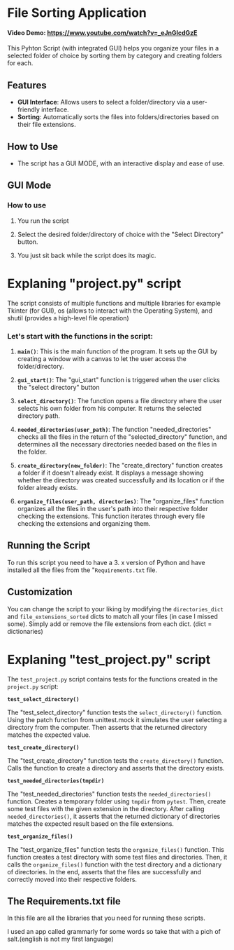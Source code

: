 # File Sorting Application
  #### Video Demo: https://www.youtube.com/watch?v=_eJnGlcdGzE

This Pyhton Script (with integrated GUI) helps you organize your files in a selected folder of choice by sorting them by category and creating folders for each.

## Features

- **GUI Interface**: Allows users to select a folder/directory via a user-friendly interface.
- **Sorting**: Automatically sorts the files into folders/directories based on their file extensions.

## How to Use
- The script has a GUI MODE, with an interactive display and ease of use.

## GUI Mode

### How to use
1. You run the script

2. Select the desired folder/directory of choice with the "Select Directory" button.

3. You just sit back while the script does its magic.

# Explaning "project.py" script

The script consists of multiple functions and multiple libraries for example Tkinter (for GUI), os (allows to interact with the Operating System), and shutil (provides a high-level file operation) 
### Let's start with the functions in the script:

1. **`main()`**: This is the main function of the program. It sets up the GUI by creating a window with a canvas to let the user access the folder/directory.

2. **`gui_start()`**: The "gui_start" function is triggered when the user clicks the "select directory" button

3. **`select_directory()`**: The function opens a file directory where the user selects his own folder from his computer. It returns the selected directory path.

4. **`needed_directories(user_path)`**: The function "needed_directories" checks all the files in the return of the "selected_directory" function, and determines all the necessary directories needed based on the files in the folder.

5. **`create_directory(new_folder)`**: The "create_directory" function creates a folder if it doesn't already exist. It displays a message showing whether the directory was created successfully and its location or if the folder already exists.

6. **`organize_files(user_path, directories)`**: The "organize_files" function organizes all the files in the user's path into their respective folder checking the extensions. This function iterates through every file checking the extensions and organizing them.

## Running the Script

To run this script you need to have a 3. x version of Python and have installed all the files from the "`Requirements.txt` file.

## Customization

You can change the script to your liking by modifying the `directories_dict` and `file_extensions_sorted` dicts to match all your files (in case I missed some). Simply add or remove the file extensions from each dict. (dict = dictionaries)

# Explaning "test_project.py" script

The `test_project.py` script contains tests for the functions created in the `project.py` script:

**`test_select_directory()`**

The "test_select_directory" function tests the `select_directory()` function. Using the patch function from unittest.mock it simulates the user selecting a directory from the computer. Then asserts that the returned directory matches the expected value.

**`test_create_directory()`**

The "test_create_directory" function tests the `create_directory()` function. Calls the function to create a directory and asserts that the directory exists.

**`test_needed_directories(tmpdir)`**

The "test_needed_directories" function tests the `needed_directories()` function. Creates a temporary folder using `tmpdir` from `pytest`. Then, create some test files with the given extension in the directory. After calling `needed_directories()`, it asserts that the returned dictionary of directories matches the expected result based on the file extensions.

**`test_organize_files()`**

The "test_organize_files" function tests the `organize_files()` function. This function creates a test directory with some test files and directories. Then, it calls the `organize_files()` function with the test directory and a dictionary of directories. In the end, asserts that the files are successfully and correctly moved into their respective folders.

## The Requirements.txt file

In this file are all the libraries that you need for running these scripts.

I used an app called grammarly for some words so take that with a pich of salt.(english is not my first language)
